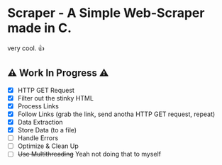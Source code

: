 # Scraper - A Simple Web-Scraper made in C.

very cool. 👍

⚠️ Work In Progress ⚠️
---
- [X] HTTP GET Request
- [X] Filter out the stinky HTML
- [X] Process Links
- [X] Follow Links (grab the link, send anotha HTTP GET request, repeat)
- [X] Data Extraction
- [X] Store Data (to a file)
- [ ] Handle Errors
- [ ] Optimize & Clean Up
- [ ] ~~Use Multithreading~~ Yeah not doing that to myself

